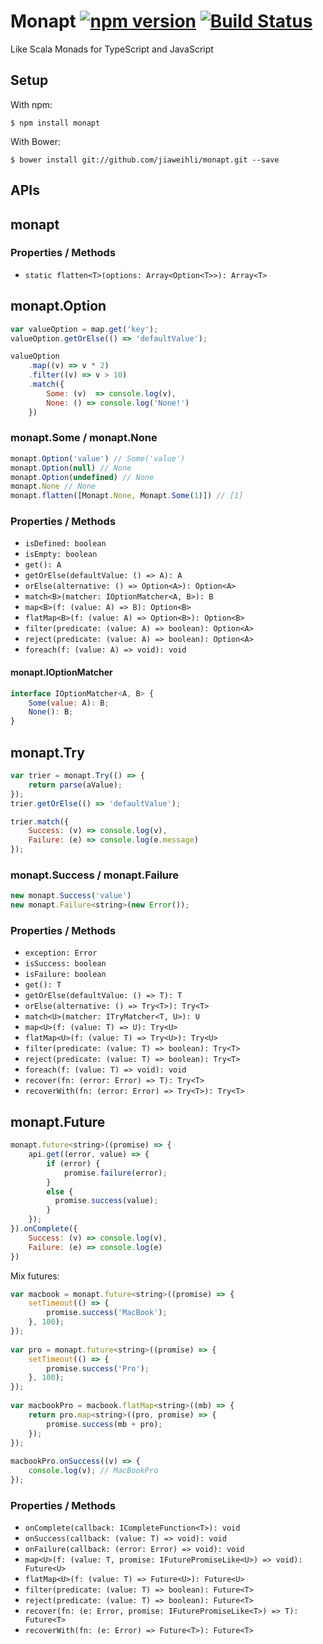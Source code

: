 Monapt [![npm version](https://badge.fury.io/js/monapt.svg)](http://badge.fury.io/js/monapt) [![Build Status](https://travis-ci.org/jiaweihli/monapt.png?branch=master)](https://travis-ci.org/jiaweihli/monapt)
============

Like Scala Monads for TypeScript and JavaScript

## Setup

With npm:

```
$ npm install monapt
```

With Bower:

```
$ bower install git://github.com/jiaweihli/monapt.git --save
```

## APIs

## monapt

### Properties / Methods

* `static flatten<T>(options: Array<Option<T>>): Array<T>`

## monapt.Option<A>

```javascript
var valueOption = map.get('key');
valueOption.getOrElse(() => 'defaultValue');
```

```javascript
valueOption
    .map((v) => v * 2)
    .filter((v) => v > 10)
    .match({
        Some: (v)  => console.log(v),
        None: () => console.log('None!')
    })
```

### monapt.Some / monapt.None

```javascript
monapt.Option('value') // Some('value')
monapt.Option(null) // None
monapt.Option(undefined) // None
monapt.None // None
monapt.flatten([Monapt.None, Monapt.Some(1)]) // [1]
```

### Properties / Methods

* `isDefined: boolean`
* `isEmpty: boolean`
* `get(): A`
* `getOrElse(defaultValue: () => A): A`
* `orElse(alternative: () => Option<A>): Option<A>`
* `match<B>(matcher: IOptionMatcher<A, B>): B`
* `map<B>(f: (value: A) => B): Option<B>`
* `flatMap<B>(f: (value: A) => Option<B>): Option<B>`
* `filter(predicate: (value: A) => boolean): Option<A>`
* `reject(predicate: (value: A) => boolean): Option<A>`
* `foreach(f: (value: A) => void): void`


#### monapt.IOptionMatcher<A>

```javascript
interface IOptionMatcher<A, B> {
    Some(value: A): B;
    None(): B;
}
```

## monapt.Try<T>

```javascript
var trier = monapt.Try(() => {
    return parse(aValue);
});
trier.getOrElse(() => 'defaultValue');
```

```javascript
trier.match({
    Success: (v) => console.log(v),
    Failure: (e) => console.log(e.message)
});
```

### monapt.Success / monapt.Failure

```javascript
new monapt.Success('value')
new monapt.Failure<string>(new Error());
```

### Properties / Methods

* `exception: Error`
* `isSuccess: boolean`
* `isFailure: boolean`
* `get(): T`
* `getOrElse(defaultValue: () => T): T`
* `orElse(alternative: () => Try<T>): Try<T>`
* `match<U>(matcher: ITryMatcher<T, U>): U`
* `map<U>(f: (value: T) => U): Try<U>`
* `flatMap<U>(f: (value: T) => Try<U>): Try<U>`
* `filter(predicate: (value: T) => boolean): Try<T>`
* `reject(predicate: (value: T) => boolean): Try<T>`
* `foreach(f: (value: T) => void): void`
* `recover(fn: (error: Error) => T): Try<T>`
* `recoverWith(fn: (error: Error) => Try<T>): Try<T>`

## monapt.Future<T>

```javascript
monapt.future<string>((promise) => {
    api.get((error, value) => {
        if (error) {
            promise.failure(error);
        }
        else {
          promise.success(value);
        }
    });
}).onComplete({
    Success: (v) => console.log(v),
    Failure: (e) => console.log(e)
})
```

Mix futures:
```javascript
var macbook = monapt.future<string>((promise) => {
    setTimeout(() => {
        promise.success('MacBook');
    }, 100);
});
 
var pro = monapt.future<string>((promise) => {
    setTimeout(() => {
        promise.success('Pro');
    }, 100);
});
 
var macbookPro = macbook.flatMap<string>((mb) => {
    return pro.map<string>((pro, promise) => {
        promise.success(mb + pro);
    });
});
 
macbookPro.onSuccess((v) => {
    console.log(v); // MacBookPro
});
```

### Properties / Methods

* `onComplete(callback: ICompleteFunction<T>): void`
* `onSuccess(callback: (value: T) => void): void`
* `onFailure(callback: (error: Error) => void): void`
* `map<U>(f: (value: T, promise: IFuturePromiseLike<U>) => void): Future<U>`
* `flatMap<U>(f: (value: T) => Future<U>): Future<U>`
* `filter(predicate: (value: T) => boolean): Future<T>`
* `reject(predicate: (value: T) => boolean): Future<T>`
* `recover(fn: (e: Error, promise: IFuturePromiseLike<T>) => T): Future<T>`
* `recoverWith(fn: (e: Error) => Future<T>): Future<T>`
